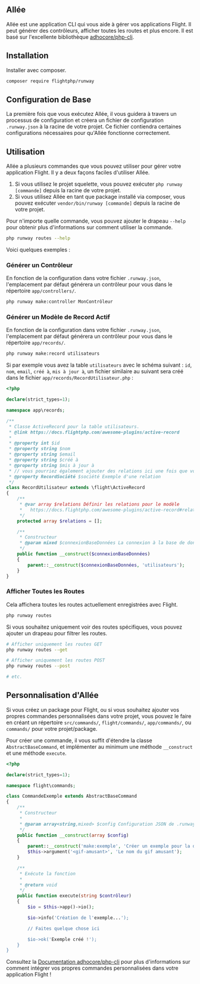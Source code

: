 ## Allée

Allée est une application CLI qui vous aide à gérer vos applications Flight. Il peut générer des contrôleurs, afficher toutes les routes et plus encore. Il est basé sur l'excellente bibliothèque [adhocore/php-cli](https://github.com/adhocore/php-cli).

## Installation

Installer avec composer.

```bash
composer require flightphp/runway
```

## Configuration de Base

La première fois que vous exécutez Allée, il vous guidera à travers un processus de configuration et créera un fichier de configuration `.runway.json` à la racine de votre projet. Ce fichier contiendra certaines configurations nécessaires pour qu'Allée fonctionne correctement.

## Utilisation

Allée a plusieurs commandes que vous pouvez utiliser pour gérer votre application Flight. Il y a deux façons faciles d'utiliser Allée.

1. Si vous utilisez le projet squelette, vous pouvez exécuter `php runway [commande]` depuis la racine de votre projet.
1. Si vous utilisez Allée en tant que package installé via composer, vous pouvez exécuter `vendor/bin/runway [commande]` depuis la racine de votre projet.

Pour n'importe quelle commande, vous pouvez ajouter le drapeau `--help` pour obtenir plus d'informations sur comment utiliser la commande.

```bash
php runway routes --help
```

Voici quelques exemples :

### Générer un Contrôleur

En fonction de la configuration dans votre fichier `.runway.json`, l'emplacement par défaut générera un contrôleur pour vous dans le répertoire `app/controllers/`.

```bash
php runway make:controller MonContrôleur
```

### Générer un Modèle de Record Actif

En fonction de la configuration dans votre fichier `.runway.json`, l'emplacement par défaut générera un contrôleur pour vous dans le répertoire `app/records/`.

```bash
php runway make:record utilisateurs
```

Si par exemple vous avez la table `utilisateurs` avec le schéma suivant : `id`, `nom`, `email`, `créé à`, `mis à jour à`, un fichier similaire au suivant sera créé dans le fichier `app/records/RecordUtilisateur.php` :

```php
<?php

declare(strict_types=1);

namespace app\records;

/**
 * Classe ActiveRecord pour la table utilisateurs.
 * @link https://docs.flightphp.com/awesome-plugins/active-record
 * 
 * @property int $id
 * @property string $nom
 * @property string $email
 * @property string $créé à
 * @property string $mis à jour à
 * // vous pourriez également ajouter des relations ici une fois que vous les définissez dans le tableau $relations
 * @property RecordSociété $société Exemple d'une relation
 */
class RecordUtilisateur extends \flight\ActiveRecord
{
    /**
     * @var array $relations Définir les relations pour le modèle
     *   https://docs.flightphp.com/awesome-plugins/active-record#relationships
     */
    protected array $relations = [];

    /**
     * Constructeur
     * @param mixed $connexionBaseDonnées La connexion à la base de données
     */
    public function __construct($connexionBaseDonnées)
    {
        parent::__construct($connexionBaseDonnées, 'utilisateurs');
    }
}
```

### Afficher Toutes les Routes

Cela affichera toutes les routes actuellement enregistrées avec Flight.

```bash
php runway routes
```

Si vous souhaitez uniquement voir des routes spécifiques, vous pouvez ajouter un drapeau pour filtrer les routes.

```bash
# Afficher uniquement les routes GET
php runway routes --get

# Afficher uniquement les routes POST
php runway routes --post

# etc.
```

## Personnalisation d'Allée

Si vous créez un package pour Flight, ou si vous souhaitez ajouter vos propres commandes personnalisées dans votre projet, vous pouvez le faire en créant un répertoire `src/commands/`, `flight/commands/`, `app/commands/`, ou `commands/` pour votre projet/package.

Pour créer une commande, il vous suffit d'étendre la classe `AbstractBaseCommand`, et implémenter au minimum une méthode `__construct` et une méthode `execute`.

```php
<?php

declare(strict_types=1);

namespace flight\commands;

class CommandeExemple extends AbstractBaseCommand
{
    /**
     * Constructeur
     *
     * @param array<string,mixed> $config Configuration JSON de .runway-config.json
     */
    public function __construct(array $config)
    {
        parent::__construct('make:exemple', 'Créer un exemple pour la documentation', $config);
        $this->argument('<gif-amusant>', 'Le nom du gif amusant');
    }

	/**
     * Exécute la fonction
     *
     * @return void
     */
    public function execute(string $contrôleur)
    {
        $io = $this->app()->io();

		$io->info('Création de l'exemple...');

		// Faites quelque chose ici

		$io->ok('Exemple créé !');
	}
}
```

Consultez la [Documentation adhocore/php-cli](https://github.com/adhocore/php-cli) pour plus d'informations sur comment intégrer vos propres commandes personnalisées dans votre application Flight !